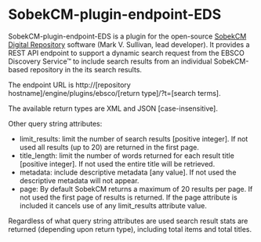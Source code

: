 # SobekCM-plugin-endpoint-EDS
SobekCM-plugin-endpoint-EDS is a plugin for the open-source <a target="_blank" href="http://github.com/MarkVSullivan/SobekCM-Web-Application/">SobekCM Digital Repository</a> software (Mark V. Sullivan, lead developer). It provides a REST API endpoint to support a dynamic search request from the EBSCO Discovery Service&#8482; to include search results from an individual SobekCM-based repository in the its search results.  
<p>The endpoint URL is http://[repository hostname]/engine/plugins/ebsco/[return type]/?t=[search terms].</p>
<p>The available return types are XML and JSON [case-insensitive].</p> 
<p>Other query string attributes:</p>
<ul>
<li>limit_results: limit the number of search results [positive integer]. If not used all results (up to 20) are returned in the first page.</li>
<li>title_length: limit the number of words returned for each result title [positive integer]. If not used the entire title will be retrieved.</li>
<li>metadata: include descriptive metadata [any value]. If not used the descriptive metadata will not appear.</li> 
<li>page: By default SobekCM returns a maximum of 20 results per page. If not used the first page of results is returned. If the page attribute is included it cancels use of any limit_results attribute value.</li>
</ul>
<p>Regardless of what query string attributes are used search result stats are returned (depending upon return type), including total items and total titles.</p>
